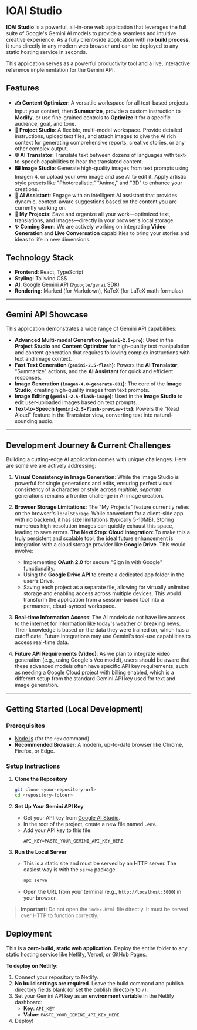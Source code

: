# IOAI Studio

**IOAI Studio** is a powerful, all-in-one web application that leverages the full suite of Google's Gemini AI models to provide a seamless and intuitive creative experience. As a fully client-side application with **no build process**, it runs directly in any modern web browser and can be deployed to any static hosting service in seconds.

This application serves as a powerful productivity tool and a live, interactive reference implementation for the Gemini API.

## Features

-   **✍️ Content Optimizer**: A versatile workspace for all text-based projects. Input your content, then **Summarize**, provide a custom instruction to **Modify**, or use fine-grained controls to **Optimize** it for a specific audience, goal, and tone.
-   **🚀 Project Studio**: A flexible, multi-modal workspace. Provide detailed instructions, upload text files, and attach images to give the AI rich context for generating comprehensive reports, creative stories, or any other complex output.
-   **🌐 AI Translator**: Translate text between dozens of languages with text-to-speech capabilities to hear the translated content.
-   **🖼️ Image Studio**: Generate high-quality images from text prompts using Imagen 4, or upload your own image and use AI to edit it. Apply artistic style presets like "Photorealistic," "Anime," and "3D" to enhance your creations.
-   **💬 AI Assistant**: Engage with an intelligent AI assistant that provides dynamic, context-aware suggestions based on the content you are currently working on.
-   **📁 My Projects**: Save and organize all your work—optimized text, translations, and images—directly in your browser's local storage.
-   **✨ Coming Soon**: We are actively working on integrating **Video Generation** and **Live Conversation** capabilities to bring your stories and ideas to life in new dimensions.

## Technology Stack

-   **Frontend**: React, TypeScript
-   **Styling**: Tailwind CSS
-   **AI**: Google Gemini API (`@google/genai` SDK)
-   **Rendering**: Marked (for Markdown), KaTeX (for LaTeX math formulas)

---

## Gemini API Showcase

This application demonstrates a wide range of Gemini API capabilities:

-   **Advanced Multi-modal Generation (`gemini-2.5-pro`)**: Used in the **Project Studio** and **Content Optimizer** for high-quality text manipulation and content generation that requires following complex instructions with text and image context.
-   **Fast Text Generation (`gemini-2.5-flash`)**: Powers the **AI Translator**, "Summarize" actions, and the **AI Assistant** for quick and efficient responses.
-   **Image Generation (`imagen-4.0-generate-001`)**: The core of the **Image Studio**, creating high-quality images from text prompts.
-   **Image Editing (`gemini-2.5-flash-image`)**: Used in the **Image Studio** to edit user-uploaded images based on text prompts.
-   **Text-to-Speech (`gemini-2.5-flash-preview-tts`)**: Powers the "Read Aloud" feature in the Translator view, converting text into natural-sounding audio.

---

## Development Journey & Current Challenges

Building a cutting-edge AI application comes with unique challenges. Here are some we are actively addressing:

1.  **Visual Consistency in Image Generation**: While the Image Studio is powerful for single generations and edits, ensuring perfect visual consistency of a character or style across *multiple, separate* generations remains a frontier challenge in AI image creation.

2.  **Browser Storage Limitations**: The "My Projects" feature currently relies on the browser's `localStorage`. While convenient for a client-side app with no backend, it has size limitations (typically 5-10MB). Storing numerous high-resolution images can quickly exhaust this space, leading to save errors.
    **The Next Step: Cloud Integration**: To make this a truly persistent and scalable tool, the ideal future enhancement is integration with a cloud storage provider like **Google Drive**. This would involve:
    -   Implementing **OAuth 2.0** for secure "Sign in with Google" functionality.
    -   Using the **Google Drive API** to create a dedicated app folder in the user's Drive.
    -   Saving each project as a separate file, allowing for virtually unlimited storage and enabling access across multiple devices.
    This would transform the application from a session-based tool into a permanent, cloud-synced workspace.

3.  **Real-time Information Access**: The AI models do not have live access to the internet for information like today's weather or breaking news. Their knowledge is based on the data they were trained on, which has a cutoff date. Future integrations may use Gemini's tool-use capabilities to access real-time data.

4.  **Future API Requirements (Video)**: As we plan to integrate video generation (e.g., using Google's Veo model), users should be aware that these advanced models often have specific API key requirements, such as needing a Google Cloud project with billing enabled, which is a different setup from the standard Gemini API key used for text and image generation.

---

## Getting Started (Local Development)

### Prerequisites
-   [Node.js](https://nodejs.org/) (for the `npx` command)
-   **Recommended Browser**: A modern, up-to-date browser like Chrome, Firefox, or Edge.

### Setup Instructions
1.  **Clone the Repository**
    ```sh
    git clone <your-repository-url>
    cd <repository-folder>
    ```

2.  **Set Up Your Gemini API Key**
    -   Get your API key from [Google AI Studio](https://aistudio.google.com/).
    -   In the root of the project, create a new file named `.env`.
    -   Add your API key to this file:
        ```
        API_KEY=PASTE_YOUR_GEMINI_API_KEY_HERE
        ```

3.  **Run the Local Server**
    -   This is a static site and must be served by an HTTP server. The easiest way is with the `serve` package.
        ```sh
        npx serve
        ```
    -   Open the URL from your terminal (e.g., `http://localhost:3000`) in your browser.

> **Important:** Do not open the `index.html` file directly. It must be served over HTTP to function correctly.

## Deployment

This is a **zero-build, static web application**. Deploy the entire folder to any static hosting service like Netlify, Vercel, or GitHub Pages.

**To deploy on Netlify:**
1.  Connect your repository to Netlify.
2.  **No build settings are required**. Leave the build command and publish directory fields blank (or set the publish directory to `/`).
3.  Set your Gemini API key as an **environment variable** in the Netlify dashboard:
    -   **Key**: `API_KEY`
    -   **Value**: `PASTE_YOUR_GEMINI_API_KEY_HERE`
4.  Deploy!